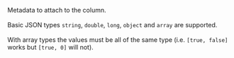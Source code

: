 Metadata to attach to the column.<br><br>Basic JSON types `string`, `double`, `long`, `object` and `array` are supported.<br><br>With array types the values must be all of the same type (i.e. `[true, false]` works but `[true, 0]` will not).